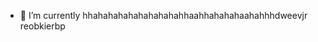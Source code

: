 
- 🌱 I’m currently hhahahahahahahahahahhaahhahahahaahahhhdweevjr reobkierbp

<!---
itmematt/itmematt is a ✨ special ✨ repository because its `README.md` (this file) appears on your GitHub profile.
You can click the Preview link to take a look at your changes.
--->
